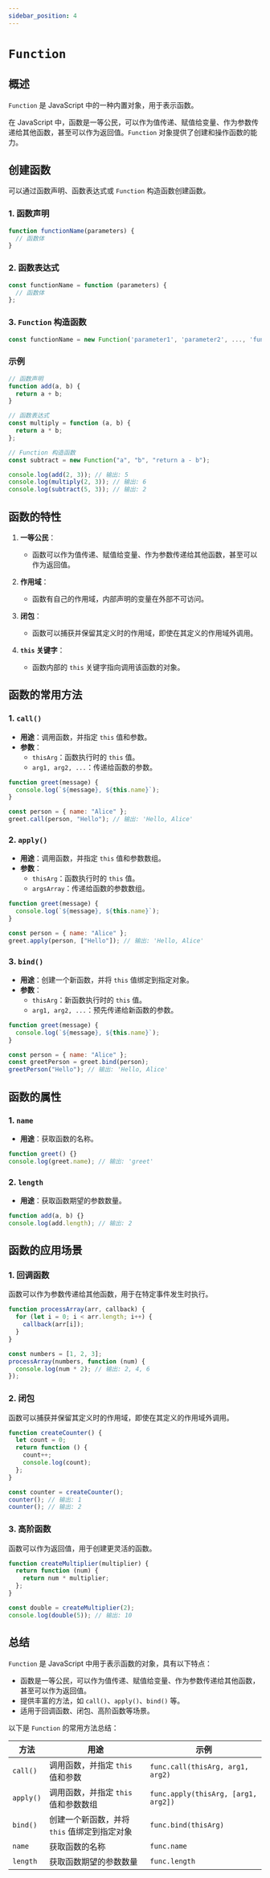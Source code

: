 ```yaml
---
sidebar_position: 4
---
```


# `Function`

## 概述

`Function` 是 JavaScript 中的一种内置对象，用于表示函数。

在 JavaScript 中，函数是一等公民，可以作为值传递、赋值给变量、作为参数传递给其他函数，甚至可以作为返回值。`Function` 对象提供了创建和操作函数的能力。

## 创建函数

可以通过函数声明、函数表达式或 `Function` 构造函数创建函数。

### 1. 函数声明

```javascript
function functionName(parameters) {
  // 函数体
}
```

### 2. 函数表达式

```javascript
const functionName = function (parameters) {
  // 函数体
};
```

### 3. `Function` 构造函数

```javascript
const functionName = new Function('parameter1', 'parameter2', ..., 'functionBody');
```

### 示例

```javascript
// 函数声明
function add(a, b) {
  return a + b;
}

// 函数表达式
const multiply = function (a, b) {
  return a * b;
};

// Function 构造函数
const subtract = new Function("a", "b", "return a - b");

console.log(add(2, 3)); // 输出: 5
console.log(multiply(2, 3)); // 输出: 6
console.log(subtract(5, 3)); // 输出: 2
```

## 函数的特性

1. **一等公民**：

   - 函数可以作为值传递、赋值给变量、作为参数传递给其他函数，甚至可以作为返回值。

2. **作用域**：

   - 函数有自己的作用域，内部声明的变量在外部不可访问。

3. **闭包**：

   - 函数可以捕获并保留其定义时的作用域，即使在其定义的作用域外调用。

4. **`this` 关键字**：
   - 函数内部的 `this` 关键字指向调用该函数的对象。

## 函数的常用方法

### 1. `call()`

- **用途**：调用函数，并指定 `this` 值和参数。
- **参数**：
  - `thisArg`：函数执行时的 `this` 值。
  - `arg1, arg2, ...`：传递给函数的参数。

```javascript
function greet(message) {
  console.log(`${message}, ${this.name}`);
}

const person = { name: "Alice" };
greet.call(person, "Hello"); // 输出: 'Hello, Alice'
```

### 2. `apply()`

- **用途**：调用函数，并指定 `this` 值和参数数组。
- **参数**：
  - `thisArg`：函数执行时的 `this` 值。
  - `argsArray`：传递给函数的参数数组。

```javascript
function greet(message) {
  console.log(`${message}, ${this.name}`);
}

const person = { name: "Alice" };
greet.apply(person, ["Hello"]); // 输出: 'Hello, Alice'
```

### 3. `bind()`

- **用途**：创建一个新函数，并将 `this` 值绑定到指定对象。
- **参数**：
  - `thisArg`：新函数执行时的 `this` 值。
  - `arg1, arg2, ...`：预先传递给新函数的参数。

```javascript
function greet(message) {
  console.log(`${message}, ${this.name}`);
}

const person = { name: "Alice" };
const greetPerson = greet.bind(person);
greetPerson("Hello"); // 输出: 'Hello, Alice'
```

## 函数的属性

### 1. `name`

- **用途**：获取函数的名称。

```javascript
function greet() {}
console.log(greet.name); // 输出: 'greet'
```

### 2. `length`

- **用途**：获取函数期望的参数数量。

```javascript
function add(a, b) {}
console.log(add.length); // 输出: 2
```

## 函数的应用场景

### 1. 回调函数

函数可以作为参数传递给其他函数，用于在特定事件发生时执行。

```javascript
function processArray(arr, callback) {
  for (let i = 0; i < arr.length; i++) {
    callback(arr[i]);
  }
}

const numbers = [1, 2, 3];
processArray(numbers, function (num) {
  console.log(num * 2); // 输出: 2, 4, 6
});
```

### 2. 闭包

函数可以捕获并保留其定义时的作用域，即使在其定义的作用域外调用。

```javascript
function createCounter() {
  let count = 0;
  return function () {
    count++;
    console.log(count);
  };
}

const counter = createCounter();
counter(); // 输出: 1
counter(); // 输出: 2
```

### 3. 高阶函数

函数可以作为返回值，用于创建更灵活的函数。

```javascript
function createMultiplier(multiplier) {
  return function (num) {
    return num * multiplier;
  };
}

const double = createMultiplier(2);
console.log(double(5)); // 输出: 10
```

## 总结

`Function` 是 JavaScript 中用于表示函数的对象，具有以下特点：

- 函数是一等公民，可以作为值传递、赋值给变量、作为参数传递给其他函数，甚至可以作为返回值。
- 提供丰富的方法，如 `call()`、`apply()`、`bind()` 等。
- 适用于回调函数、闭包、高阶函数等场景。

以下是 `Function` 的常用方法总结：

| 方法      | 用途                                         | 示例                                |
| --------- | -------------------------------------------- | ----------------------------------- |
| `call()`  | 调用函数，并指定 `this` 值和参数             | `func.call(thisArg, arg1, arg2)`    |
| `apply()` | 调用函数，并指定 `this` 值和参数数组         | `func.apply(thisArg, [arg1, arg2])` |
| `bind()`  | 创建一个新函数，并将 `this` 值绑定到指定对象 | `func.bind(thisArg)`                |
| `name`    | 获取函数的名称                               | `func.name`                         |
| `length`  | 获取函数期望的参数数量                       | `func.length`                       |
